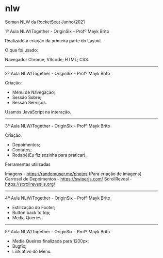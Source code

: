 # nlw

Seman NLW da RocketSeat Junho/2021

1ª Aula NLW/Together - OriginSix - Profº Mayk Brito

Realizado a criação da primeira parte do Layout.

O que foi usado:

Navegador Chrome;
VScode;
HTML;
CSS.

---

2ª Aula NLW/Together - OriginSix - Profº Mayk Brito

Criação:

- Menu de Navegação;
- Sessão Sobre;
- Sessão Serviços.

Usamos JavaScript na interação.

---

3ª Aula NLW/Together - OriginSix - Profº Mayk Brito

Criação:

- Depoimentos;
- Contatos;
- Rodapé(Eu fiz sozinha para práticar).

Ferramentas utilizadas

Imagens - https://randomuser.me/photos (Para criação de imagens)
Carrosel de Depoimentos - https://swiperjs.com/
ScrollReveal - https://scrollrevealjs.org/

---

4ª Aula NLW/Together - OriginSix - Profº Mayk Brito

- Estilização do Footer;
- Button back to top;
- Media Queries.

---

5ª Aula NLW/Together - OriginSix - Profº Mayk Brito

- Media Queires finalizada para 1200px;
- Bugfix;
- Link ativo do Menu.
